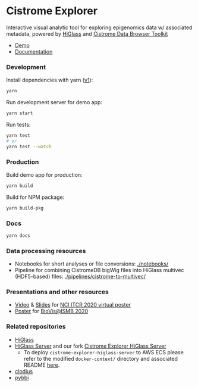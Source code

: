 # Cistrome Explorer

Interactive visual analytic tool for exploring epigenomics data w/ associated metadata, powered by [HiGlass](http://higlass.io/) and [Cistrome Data Browser Toolkit](http://dbtoolkit.cistrome.org/)

- [Demo](http://cisvis.gehlenborglab.org/)
- [Documentation](http://cisvis.gehlenborglab.org/docs/)

### Development

Install dependencies with yarn ([v1](http://classic.yarnpkg.com)):

```sh
yarn
```

Run development server for demo app:

```sh
yarn start
```

Run tests:

```sh
yarn test
# or
yarn test --watch
```

### Production

Build demo app for production:

```sh
yarn build
```

Build for NPM package:

```sh
yarn build-pkg
```

### Docs

```sh
yarn docs
```

### Data processing resources
- Notebooks for short analyses or file conversions: [./notebooks/](./notebooks/)
- Pipeline for combining CistromeDB bigWig files into HiGlass multivec (HDF5-based) files: [./pipelines/cistrome-to-multivec/](./pipelines/cistrome-to-multivec/)

### Presentations and other resources
- [Video](https://drive.google.com/file/d/1SrtFHrEuJY5zHuPjPkBmPTxgZPRQ0qRR/view) & [Slides](https://drive.google.com/file/d/1Z4tO-lrClZY3P7_n2N3kar5YoQoMNVCh/view?usp=sharing) for [NCI ITCR 2020 virtual poster](https://ncihub.org/groups/itcr/2020_virtual_posters)
- [Poster](https://drive.google.com/file/d/1r0jPwyTlEYGotsrfD2KbJU5r-OEYU5Q5/view?usp=sharing) for [BioVis@ISMB 2020](http://biovis.net/2020/program_ismb/)

### Related repositories

- [HiGlass](https://github.com/higlass/higlass)
- [HiGlass Server](https://github.com/higlass/higlass-server) and our fork [Cistrome Explorer HiGlass Server](https://github.com/hms-dbmi/cistrome-explorer-higlass-server)
   - To deploy `cistrome-explorer-higlass-server` to AWS ECS please refer to the modified `docker-context/` directory and associated README [here](https://github.com/hms-dbmi/cistrome-explorer-higlass-server/blob/develop/docker-context/README.md). 
- [clodius](https://github.com/higlass/clodius)
- [pybbi](https://github.com/nvictus/pybbi)